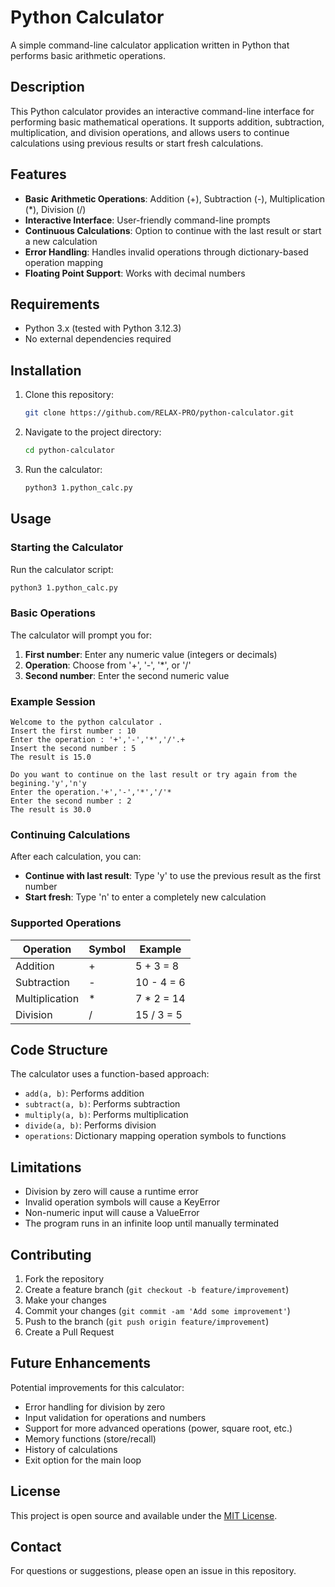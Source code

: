 # Python Calculator

A simple command-line calculator application written in Python that performs basic arithmetic operations.

## Description

This Python calculator provides an interactive command-line interface for performing basic mathematical operations. It supports addition, subtraction, multiplication, and division operations, and allows users to continue calculations using previous results or start fresh calculations.

## Features

- **Basic Arithmetic Operations**: Addition (+), Subtraction (-), Multiplication (*), Division (/)
- **Interactive Interface**: User-friendly command-line prompts
- **Continuous Calculations**: Option to continue with the last result or start a new calculation
- **Error Handling**: Handles invalid operations through dictionary-based operation mapping
- **Floating Point Support**: Works with decimal numbers

## Requirements

- Python 3.x (tested with Python 3.12.3)
- No external dependencies required

## Installation

1. Clone this repository:
   ```bash
   git clone https://github.com/RELAX-PRO/python-calculator.git
   ```

2. Navigate to the project directory:
   ```bash
   cd python-calculator
   ```

3. Run the calculator:
   ```bash
   python3 1.python_calc.py
   ```

## Usage

### Starting the Calculator

Run the calculator script:
```bash
python3 1.python_calc.py
```

### Basic Operations

The calculator will prompt you for:
1. **First number**: Enter any numeric value (integers or decimals)
2. **Operation**: Choose from '+', '-', '*', or '/'
3. **Second number**: Enter the second numeric value

### Example Session

```
Welcome to the python calculator .
Insert the first number : 10
Enter the operation : '+','-','*','/'.+
Insert the second number : 5
The result is 15.0 

Do you want to continue on the last result or try again from the begining.'y','n'y
Enter the operation.'+','-','*','/'*
Enter the second number : 2
The result is 30.0
```

### Continuing Calculations

After each calculation, you can:
- **Continue with last result**: Type 'y' to use the previous result as the first number
- **Start fresh**: Type 'n' to enter a completely new calculation

### Supported Operations

| Operation | Symbol | Example |
|-----------|--------|---------|
| Addition | + | 5 + 3 = 8 |
| Subtraction | - | 10 - 4 = 6 |
| Multiplication | * | 7 * 2 = 14 |
| Division | / | 15 / 3 = 5 |

## Code Structure

The calculator uses a function-based approach:

- `add(a, b)`: Performs addition
- `subtract(a, b)`: Performs subtraction  
- `multiply(a, b)`: Performs multiplication
- `divide(a, b)`: Performs division
- `operations`: Dictionary mapping operation symbols to functions

## Limitations

- Division by zero will cause a runtime error
- Invalid operation symbols will cause a KeyError
- Non-numeric input will cause a ValueError
- The program runs in an infinite loop until manually terminated

## Contributing

1. Fork the repository
2. Create a feature branch (`git checkout -b feature/improvement`)
3. Make your changes
4. Commit your changes (`git commit -am 'Add some improvement'`)
5. Push to the branch (`git push origin feature/improvement`)
6. Create a Pull Request

## Future Enhancements

Potential improvements for this calculator:
- Error handling for division by zero
- Input validation for operations and numbers
- Support for more advanced operations (power, square root, etc.)
- Memory functions (store/recall)
- History of calculations
- Exit option for the main loop

## License

This project is open source and available under the [MIT License](LICENSE).

## Contact

For questions or suggestions, please open an issue in this repository.